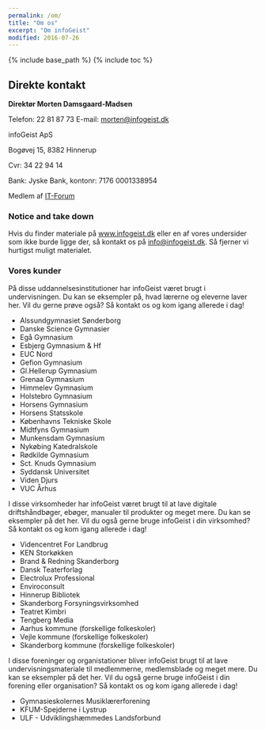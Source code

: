 ```yaml
---
permalink: /om/
title: "Om os"
excerpt: "Om infoGeist"
modified: 2016-07-26
---
```


{% include base_path %}
{% include toc %}

## Direkte kontakt

**Direktør Morten Damsgaard-Madsen**

Telefon: 22 81 87 73
E-mail: <morten@infogeist.dk>

infoGeist ApS

Bogøvej 15, 8382 Hinnerup

Cvr: 34 22 94 14

Bank: Jyske Bank, kontonr: 7176 0001338954

Medlem af [IT-Forum](http://www.itforum.dk)

### Notice and take down

Hvis du finder materiale på www.infogeist.dk eller en af vores undersider som ikke burde ligge der, så kontakt os på info@infogeist.dk. Så fjerner vi hurtigst muligt materialet.

### Vores kunder

På disse uddannelsesinstitutioner har infoGeist været brugt i undervisningen. Du kan se eksempler på, hvad lærerne og eleverne laver her. Vil du gerne prøve også? Så kontakt os og kom igang allerede i dag!

- Alssundgymnasiet Sønderborg
- Danske Science Gymnasier
- Egå Gymnasium
- Esbjerg Gymnasium & Hf
- EUC Nord
- Gefion Gymnasium
- Gl.Hellerup Gymnasium
- Grenaa Gymnasium
- Himmelev Gymnasium
- Holstebro Gymnasium
- Horsens Gymnasium
- Horsens Statsskole
- Københavns Tekniske Skole
- Midtfyns Gymnasium
- Munkensdam Gymnasium
- Nykøbing Katedralskole
- Rødkilde Gymnasium
- Sct. Knuds Gymnasium
- Syddansk Universitet
- Viden Djurs
- VUC Århus

I disse virksomheder har infoGeist været brugt til at lave digitale driftshåndbøger, ebøger, manualer til produkter og meget mere. Du kan se eksempler på det her. Vil du også gerne bruge infoGeist i din virksomhed? Så kontakt os og kom igang allerede i dag!

- Videncentret For Landbrug
- KEN Storkøkken
- Brand & Redning Skanderborg
- Dansk Teaterforlag
- Electrolux Professional
- Enviroconsult
- Hinnerup Bibliotek
- Skanderborg Forsyningsvirksomhed
- Teatret Kimbri
- Tengberg Media
- Aarhus kommune (forskellige folkeskoler)
- Vejle kommune (forskellige folkeskoler)
- Skanderborg kommune (forskellige folkeskoler)

I disse foreninger og organistationer bliver infoGeist brugt til at lave undervisningsmateriale til medlemmerne, medlemsblade og meget mere. Du kan se eksempler på det her. Vil du også gerne bruge infoGeist i din forening eller organisation? Så kontakt os og kom igang allerede i dag!
- Gymnasieskolernes Musiklærerforening
- KFUM-Spejderne i Lystrup
- ULF - Udviklingshæmmedes Landsforbund

